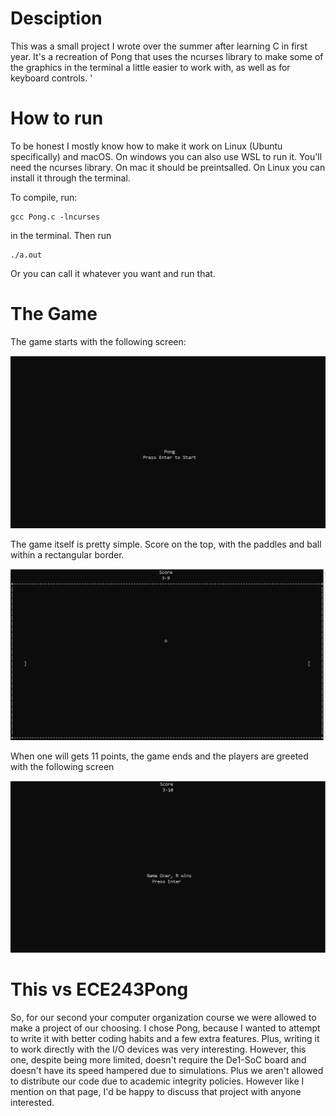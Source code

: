 # Desciption 
This was a small project I wrote over the summer after learning C in first year. It's a recreation of Pong that uses the ncurses library to make some of the graphics in the terminal a little easier to work with, as well as for keyboard controls. '

# How to run
To be honest I mostly know how to make it work on Linux (Ubuntu specifically) and macOS. On windows you can also use WSL to run it. You'll need the ncurses library. On mac it should be preintsalled. On Linux you can install it through the terminal. 

To compile, run:

```
gcc Pong.c -lncurses
```

in the terminal. Then run 

```
./a.out
```

Or you can call it whatever you want and run that.

# The Game
The game starts with the following screen:

![](media/ncursesPongStartScreen.png)

The game itself is pretty simple. Score on the top, with the paddles and ball within a rectangular border. 

![](media/ncursesPongGame.png)

When one will gets 11 points, the game ends and the players are greeted with the following screen

![](media/ncursesPongEndScreen.png)

# This vs ECE243Pong

So, for our second your computer organization course we were allowed to make a project of our choosing. I chose Pong, because I wanted to attempt to write it with better coding habits and a few extra features. Plus, writing it to work directly with the I/O devices was very interesting. However, this one, despite being more limited, doesn't require the De1-SoC board and doesn't have its speed hampered due to simulations. Plus we aren't allowed to distribute our code due to academic integrity policies. However like I mention on that page, I'd be happy to discuss that project with anyone interested. 